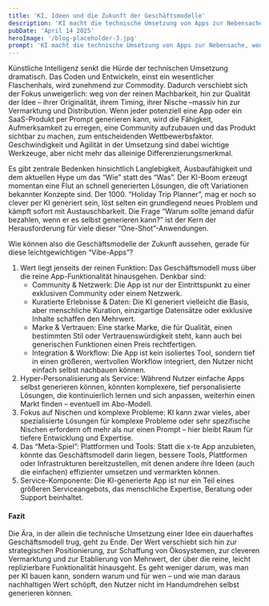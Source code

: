 ```yaml
---
title: 'KI, Ideen und die Zukunft der Geschäftsmodelle'
description: 'KI macht die technische Umsetzung von Apps zur Nebensache, wodurch Ideen, Originalität/Geschwindigkeit und Marketing entscheidend werden. Bedenken sind Langlebigkeit und der Fokus auf Generierung statt echtem Bedarf - wie viele Trip-Planner braucht es? Welche Geschäftsmodelle funktionieren für "Vibe-Apps", die Nutzer potenziell selbst generieren können?'
pubDate: 'April 14 2025'
heroImage: '/blog-placeholder-3.jpg'
prompt: 'KI macht die technische Umsetzung von Apps zur Nebensache, wodurch Ideen, Originalität/Geschwindigkeit und Marketing entscheidend werden. Bedenken sind Langlebigkeit und der Fokus auf Generierung statt echtem Bedarf - wie viele Trip-Planner braucht es? Welche Geschäftsmodelle funktionieren für "Vibe-Apps", die Nutzer potenziell selbst generieren können?'
---
```


Künstliche Intelligenz senkt die Hürde der technischen Umsetzung dramatisch. Das Coden und Entwickeln, einst ein wesentlicher Flaschenhals, wird zunehmend zur Commodity. Dadurch verschiebt sich der Fokus unweigerlich: weg von der reinen Machbarkeit, hin zur Qualität der Idee – ihrer Originalität, ihrem Timing, ihrer Nische –massiv hin zur Vermarktung und Distribution. Wenn jeder potenziell eine App oder ein SaaS-Produkt per Prompt generieren kann, wird die Fähigkeit, Aufmerksamkeit zu erregen, eine Community aufzubauen und das Produkt sichtbar zu machen, zum entscheidenden Wettbewerbsfaktor. Geschwindigkeit und Agilität in der Umsetzung sind dabei wichtige Werkzeuge, aber nicht mehr das alleinige Differenzierungsmerkmal.

Es gibt zentrale Bedenken hinsichtlich Langlebigkeit, Ausbaufähigkeit und dem aktuellen Hype um das “Wie” statt des “Was”. Der KI-Boom erzeugt momentan eine Flut an schnell generierten Lösungen, die oft Variationen bekannter Konzepte sind. Der 1000. “Holiday Trip Planner”, mag er noch so clever per KI generiert sein, löst selten ein grundlegend neues Problem und kämpft sofort mit Austauschbarkeit. Die Frage “Warum sollte jemand dafür bezahlen, wenn er es selbst generieren kann?” ist der Kern der Herausforderung für viele dieser “One-Shot”-Anwendungen.

Wie können also die Geschäftsmodelle der Zukunft aussehen, gerade für diese leichtgewichtigen “Vibe-Apps”?
1. Wert liegt jenseits der reinen Funktion: Das Geschäftsmodell muss über die reine App-Funktionalität hinausgehen. Denkbar sind:
    - Community & Netzwerk: Die App ist nur der Eintrittspunkt zu einer exklusiven Community oder einem Netzwerk.
    - Kuratierte Erlebnisse & Daten: Die KI generiert vielleicht die Basis, aber menschliche Kuration, einzigartige Datensätze oder exklusive Inhalte schaffen den Mehrwert.
    - Marke & Vertrauen: Eine starke Marke, die für Qualität, einen bestimmten Stil oder Vertrauenswürdigkeit steht, kann auch bei generischen Funktionen einen Preis rechtfertigen.
    - Integration & Workflow: Die App ist kein isoliertes Tool, sondern tief in einen größeren, wertvollen Workflow integriert, den Nutzer nicht einfach selbst nachbauen können.
2. Hyper-Personalisierung als Service: Während Nutzer einfache Apps selbst generieren können, könnten komplexere, tief personalisierte Lösungen, die kontinuierlich lernen und sich anpassen, weiterhin einen Markt finden – eventuell im Abo-Modell.
3. Fokus auf Nischen und komplexe Probleme: KI kann zwar vieles, aber spezialisierte Lösungen für komplexe Probleme oder sehr spezifische Nischen erfordern oft mehr als nur einen Prompt – hier bleibt Raum für tiefere Entwicklung und Expertise.
4. Das “Meta-Spiel”: Plattformen und Tools: Statt die x-te App anzubieten, könnte das Geschäftsmodell darin liegen, bessere Tools, Plattformen oder Infrastrukturen bereitzustellen, mit denen andere ihre Ideen (auch die einfachen) effizienter umsetzen und vermarkten können.
5. Service-Komponente: Die KI-generierte App ist nur ein Teil eines größeren Serviceangebots, das menschliche Expertise, Beratung oder Support beinhaltet.

#### Fazit

Die Ära, in der allein die technische Umsetzung einer Idee ein dauerhaftes Geschäftsmodell trug, geht zu Ende. Der Wert verschiebt sich hin zur strategischen Positionierung, zur Schaffung von Ökosystemen, zur cleveren Vermarktung und zur Etablierung von Mehrwert, der über die reine, leicht replizierbare Funktionalität hinausgeht. Es geht weniger darum, was man per KI bauen kann, sondern warum und für wen – und wie man daraus nachhaltigen Wert schöpft, den Nutzer nicht im Handumdrehen selbst generieren können.